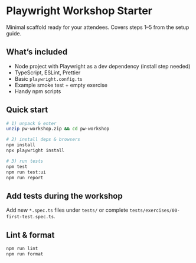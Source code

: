 # Playwright Workshop Starter

Minimal scaffold ready for your attendees. Covers steps 1–5 from the setup guide.

## What’s included
- Node project with Playwright as a dev dependency (install step needed)
- TypeScript, ESLint, Prettier
- Basic `playwright.config.ts`
- Example smoke test + empty exercise
- Handy npm scripts

## Quick start
```bash
# 1) unpack & enter
unzip pw-workshop.zip && cd pw-workshop

# 2) install deps & browsers
npm install
npx playwright install

# 3) run tests
npm test
npm run test:ui
npm run report
```

## Add tests during the workshop
Add new `*.spec.ts` files under `tests/` or complete `tests/exercises/00-first-test.spec.ts`.

## Lint & format
```bash
npm run lint
npm run format
```
